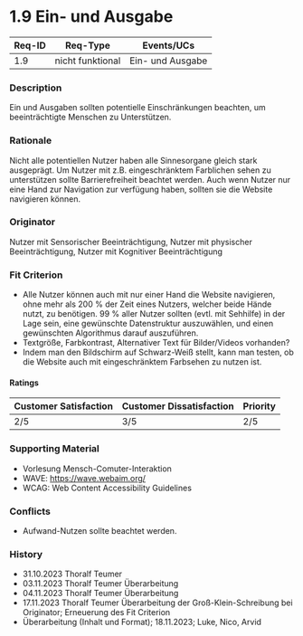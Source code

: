 # 1.9 Ein- und Ausgabe

| Req-ID | Req-Type         | Events/UCs       |
|--------|------------------|------------------|
| 1.9    |nicht funktional  |Ein- und Ausgabe  |

### Description
Ein und Ausgaben sollten potentielle Einschränkungen beachten, um beeinträchtigte Menschen zu Unterstützen.

### Rationale
Nicht alle potentiellen Nutzer haben alle Sinnesorgane gleich stark ausgeprägt. Um Nutzer mit z.B. eingeschränktem Farblichen sehen zu unterstützen sollte Barrierefreiheit beachtet werden. Auch wenn Nutzer nur eine Hand zur Navigation zur verfügung haben, sollten sie die Website navigieren können.

### Originator
Nutzer mit Sensorischer Beeinträchtigung, Nutzer mit physischer Beeinträchtigung, Nutzer mit Kognitiver Beeinträchtigung

### Fit Criterion
- Alle Nutzer können auch mit nur einer Hand die Website navigieren, ohne mehr als 200 % der Zeit eines Nutzers, welcher beide Hände nutzt, zu benötigen. 99 % aller Nutzer sollten (evtl. mit Sehhilfe) in der Lage sein, eine gewünschte Datenstruktur auszuwählen, und einen gewünschten Algorithmus darauf auszuführen.
- Textgröße, Farbkontrast, Alternativer Text für Bilder/Videos vorhanden?
- Indem man den Bildschirm auf Schwarz-Weiß stellt, kann man testen, ob die Website auch mit eingeschränktem Farbsehen zu nutzen ist.

#### Ratings
| Customer Satisfaction | Customer Dissatisfaction | Priority |
|-----------------------|--------------------------|----------|
| 2/5                   | 3/5                      | 2/5      |

### Supporting Material
- Vorlesung Mensch-Comuter-Interaktion
- WAVE: https://wave.webaim.org/
- WCAG: Web Content Accessibility Guidelines

### Conflicts
- Aufwand-Nutzen sollte beachtet werden.

### History
- 31.10.2023 Thoralf Teumer
- 03.11.2023 Thoralf Teumer Überarbeitung
- 04.11.2023 Thoralf Teumer Überarbeitung
- 17.11.2023 Thoralf Teumer Überarbeitung der Groß-Klein-Schreibung bei Originator; Erneuerung des Fit Criterion
- Überarbeitung (Inhalt und Format); 18.11.2023; Luke, Nico, Arvid
